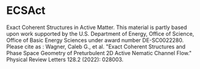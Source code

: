 # ECSAct
Exact Coherent Structures in Active Matter.
This material is partly based upon work supported by the U.S. Department of Energy, Office of Science, Office of Basic Energy Sciences under award number DE-SC0022280.
Please cite as : 
Wagner, Caleb G., et al. "Exact Coherent Structures and Phase Space Geometry of Preturbulent 2D Active Nematic Channel Flow." Physical Review Letters 128.2 (2022): 028003.
